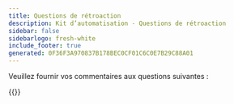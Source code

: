 ```yaml
---
title: Questions de rétroaction
description: Kit d’automatisation - Questions de rétroaction
sidebar: false
sidebarlogo: fresh-white
include_footer: true
generated: 0F36F3A970837B178BEC0CF01C6C0E7B29C88A01
---
```


Veuillez fournir vos commentaires aux questions suivantes :

{{<questions  name="feedback.json" completed="Thank you for completing questions" showNavigationButtons=false  >}}
